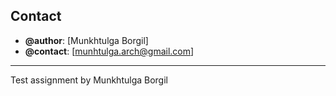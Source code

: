 ## Contact

- **@author**: [Munkhtulga Borgil]
- **@contact**: [munhtulga.arch@gmail.com]

---

Test assignment by Munkhtulga Borgil
